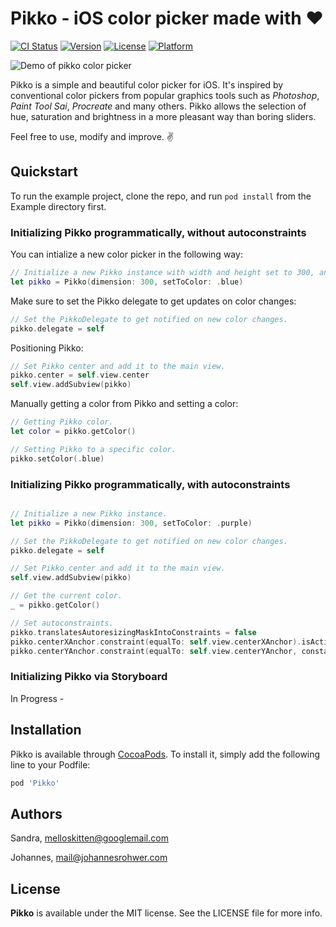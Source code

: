 # Pikko - iOS color picker made with ❤️

[![CI Status](https://img.shields.io/travis/melloskitten/pikko.svg?style=flat)](https://travis-ci.org/melloskitten/pikko)
[![Version](https://img.shields.io/cocoapods/v/Pikko.svg?style=flat)](https://cocoapods.org/pods/Pikko)
[![License](https://img.shields.io/github/license/melloskitten/pikko.svg?style=flat)](https://cocoapods.org/pods/Pikko)
[![Platform](https://img.shields.io/cocoapods/p/Pikko.svg?style=flat)](https://cocoapods.org/pods/Pikko)

![Demo of pikko color picker](https://raw.githubusercontent.com/melloskitten/pikko/develop/doc/demo.gif)

Pikko is a simple and beautiful color picker for iOS. It's inspired by conventional color pickers from popular graphics tools such as _Photoshop_, _Paint Tool Sai_, _Procreate_ and many others. Pikko allows the selection of hue, saturation and brightness in a more pleasant way than boring sliders.

Feel free to use, modify and improve. ✌️

## Quickstart

To run the example project, clone the repo, and run `pod install` from the Example directory first.


### Initializing Pikko programmatically, without autoconstraints

You can intialize a new color picker in the following way:

```swift
// Initialize a new Pikko instance with width and height set to 300, and initialized to blue.
let pikko = Pikko(dimension: 300, setToColor: .blue)
```

Make sure to set the Pikko delegate to get updates on color changes:

```swift
// Set the PikkoDelegate to get notified on new color changes.
pikko.delegate = self
```

Positioning Pikko:

```swift
// Set Pikko center and add it to the main view.
pikko.center = self.view.center
self.view.addSubview(pikko)
```

Manually getting a color from Pikko and setting a color:
```swift
// Getting Pikko color.
let color = pikko.getColor()

// Setting Pikko to a specific color.
pikko.setColor(.blue)
```

### Initializing Pikko programmatically, with autoconstraints

```swift

// Initialize a new Pikko instance.
let pikko = Pikko(dimension: 300, setToColor: .purple)

// Set the PikkoDelegate to get notified on new color changes.
pikko.delegate = self

// Set Pikko center and add it to the main view.
self.view.addSubview(pikko)

// Get the current color.
_ = pikko.getColor()

// Set autoconstraints.
pikko.translatesAutoresizingMaskIntoConstraints = false
pikko.centerXAnchor.constraint(equalTo: self.view.centerXAnchor).isActive = true
pikko.centerYAnchor.constraint(equalTo: self.view.centerYAnchor, constant: -200).isActive = true

```

### Initializing Pikko via Storyboard

In Progress -

## Installation

Pikko is available through [CocoaPods](https://cocoapods.org). To install
it, simply add the following line to your Podfile:

```ruby
pod 'Pikko'
```

## Authors

Sandra, melloskitten@googlemail.com

Johannes, mail@johannesrohwer.com

## License

__Pikko__ is available under the MIT license. See the LICENSE file for more info.
